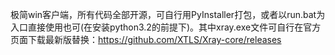 极简win客户端，所有代码全部开源，可自行用PyInstaller打包，或者以run.bat为入口直接使用也可(在安装python3.2的前提下)。其中xray.exe文件可自行在官方页面下载最新版替换：https://github.com/XTLS/Xray-core/releases

